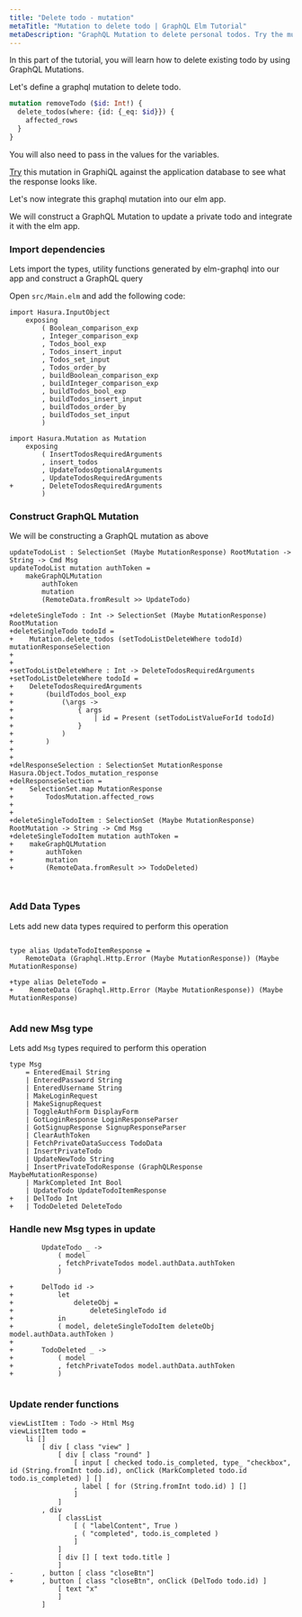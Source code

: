 ```yaml
---
title: "Delete todo - mutation"
metaTitle: "Mutation to delete todo | GraphQL Elm Tutorial"
metaDescription: "GraphQL Mutation to delete personal todos. Try the mutation in GraphiQL, passing the Authorization token to get authenticated results."
---
```


In this part of the tutorial, you will learn how to delete existing todo by using GraphQL Mutations.

Let's define a graphql mutation to delete todo.

```graphql
mutation removeTodo ($id: Int!) {
  delete_todos(where: {id: {_eq: $id}}) {
    affected_rows
  }
}
```

You will also need to pass in the values for the variables.

[Try](https://hasura.io/learn/graphql/graphiql?tutorial=react-native) this mutation in GraphiQL against the application database to see what the response looks like.

Let's now integrate this graphql mutation into our elm app.

We will construct a GraphQL Mutation to update a private todo and integrate it with the elm app.


### Import dependencies

Lets import the types, utility functions generated by elm-graphql into our app and construct a GraphQL query

Open `src/Main.elm` and add the following code:

<GithubLink link="https://github.com/hasura/learn-graphql/blob/master/tutorials/frontend/elm-graphql/app-final/src/Main.elm" text="src/Main.elm" />


```
import Hasura.InputObject
    exposing
        ( Boolean_comparison_exp
        , Integer_comparison_exp
        , Todos_bool_exp
        , Todos_insert_input
        , Todos_set_input
        , Todos_order_by
        , buildBoolean_comparison_exp
        , buildInteger_comparison_exp
        , buildTodos_bool_exp
        , buildTodos_insert_input
        , buildTodos_order_by
        , buildTodos_set_input
        )

import Hasura.Mutation as Mutation
    exposing
        ( InsertTodosRequiredArguments
        , insert_todos
        , UpdateTodosOptionalArguments
        , UpdateTodosRequiredArguments
+       , DeleteTodosRequiredArguments
        )
```

### Construct GraphQL Mutation

We will be constructing a GraphQL mutation as above

```
updateTodoList : SelectionSet (Maybe MutationResponse) RootMutation -> String -> Cmd Msg
updateTodoList mutation authToken =
    makeGraphQLMutation
        authToken
        mutation
        (RemoteData.fromResult >> UpdateTodo)

+deleteSingleTodo : Int -> SelectionSet (Maybe MutationResponse) RootMutation
+deleteSingleTodo todoId =
+    Mutation.delete_todos (setTodoListDeleteWhere todoId) mutationResponseSelection
+
+
+setTodoListDeleteWhere : Int -> DeleteTodosRequiredArguments
+setTodoListDeleteWhere todoId =
+    DeleteTodosRequiredArguments
+        (buildTodos_bool_exp
+            (\args ->
+                { args
+                    | id = Present (setTodoListValueForId todoId)
+                }
+            )
+        )
+
+
+delResponseSelection : SelectionSet MutationResponse Hasura.Object.Todos_mutation_response
+delResponseSelection =
+    SelectionSet.map MutationResponse
+        TodosMutation.affected_rows
+
+
+deleteSingleTodoItem : SelectionSet (Maybe MutationResponse) RootMutation -> String -> Cmd Msg
+deleteSingleTodoItem mutation authToken =
+    makeGraphQLMutation
+        authToken
+        mutation
+        (RemoteData.fromResult >> TodoDeleted)



```

### Add Data Types

Lets add new data types required to perform this operation

```

type alias UpdateTodoItemResponse =
    RemoteData (Graphql.Http.Error (Maybe MutationResponse)) (Maybe MutationResponse)

+type alias DeleteTodo =
+    RemoteData (Graphql.Http.Error (Maybe MutationResponse)) (Maybe MutationResponse)


```


### Add new Msg type

Lets add `Msg` types required to perform this operation

```
type Msg
    = EnteredEmail String
    | EnteredPassword String
    | EnteredUsername String
    | MakeLoginRequest
    | MakeSignupRequest
    | ToggleAuthForm DisplayForm
    | GotLoginResponse LoginResponseParser
    | GotSignupResponse SignupResponseParser
    | ClearAuthToken
    | FetchPrivateDataSuccess TodoData
    | InsertPrivateTodo
    | UpdateNewTodo String
    | InsertPrivateTodoResponse (GraphQLResponse MaybeMutationResponse)
   	| MarkCompleted Int Bool
   	| UpdateTodo UpdateTodoItemResponse
+   | DelTodo Int
+   | TodoDeleted DeleteTodo
```


### Handle new Msg types in update

```
        UpdateTodo _ ->
            ( model
            , fetchPrivateTodos model.authData.authToken
            )

+       DelTodo id ->
+           let
+               deleteObj =
+                   deleteSingleTodo id
+           in
+           ( model, deleteSingleTodoItem deleteObj model.authData.authToken )
+
+       TodoDeleted _ ->
+           ( model
+           , fetchPrivateTodos model.authData.authToken
+           )


```


### Update render functions


```
viewListItem : Todo -> Html Msg
viewListItem todo =
    li []
        [ div [ class "view" ]
            [ div [ class "round" ]
                [ input [ checked todo.is_completed, type_ "checkbox", id (String.fromInt todo.id), onClick (MarkCompleted todo.id todo.is_completed) ] []
                , label [ for (String.fromInt todo.id) ] []
                ]
            ]
        , div
            [ classList
                [ ( "labelContent", True )
                , ( "completed", todo.is_completed )
                ]
            ]
            [ div [] [ text todo.title ]
            ]
-       , button [ class "closeBtn"]
+       , button [ class "closeBtn", onClick (DelTodo todo.id) ]
            [ text "x"
            ]
        ]
```
